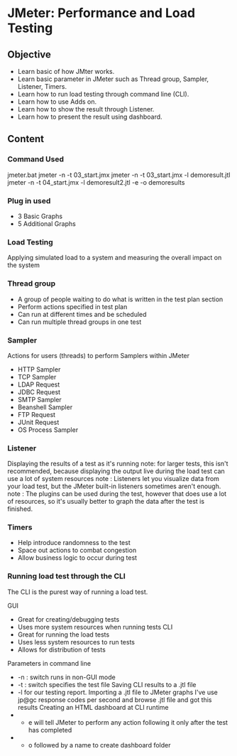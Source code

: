 # JMeter: Performance and Load Testing

## Objective
* Learn basic of how JMter works.
* Learn basic parameter in JMeter such as Thread group, Sampler, Listener, Timers.
* Learn how to run load testing through command line (CLI).
* Learn how to use Adds on.
* Learn how to show the result through Listener.
* Learn how to present the result using dashboard.

## Content 
### Command Used
jmeter.bat
jmeter -n -t 03_start.jmx
jmeter -n -t 03_start.jmx -l demoresult.jtl
jmeter -n -t 04_start.jmx -l demoresult2.jtl -e -o demoresults
 
### Plug in used
* 3 Basic Graphs	
* 5 Additional Graphs

### Load Testing 
Applying simulated load to a system and measuring the overall impact on the system

### Thread group
* A group of people waiting to do what is written in the test plan section	
* Perform actions specified in test plan
* Can run at different times and be scheduled	
* Can run multiple thread groups in one test 

### Sampler
Actions for users (threads) to perform 
Samplers within JMeter
* HTTP Sampler	
* TCP Sampler
* LDAP Request
* JDBC Request 
* SMTP Sampler  
* Beanshell Sampler
* FTP Request
* JUnit Request
* OS Process Sampler

### Listener
Displaying the results of a test as it's running
note: for larger tests, this isn't recommended, because displaying the output live during the load test can use a lot of system resources
note : Listeners let you visualize data from your load test, but the JMeter built-in listeners sometimes aren't enough. 
note : The plugins can be used during the test, however that does use a lot of resources, so it's usually better to graph the data after the test is finished.

### Timers 
* Help introduce randomness to the test 
* Space out actions to combat congestion 
* Allow business logic to occur during test 

### Running  load test through the CLI
The CLI is the purest way of running a load test.

GUI
* Great for creating/debugging tests 
* Uses more system resources when running tests 
CLI
* Great for running the load tests 
* Uses less system resources to run tests 
* Allows for distribution of tests 

Parameters in command line 
* -n : switch runs in non-GUI mode
* -t : switch specifies the test file
Saving CLI results to a .jtl file
* -l for our testing report.
Importing a .jtl file to JMeter graphs
I've use jp@gc response codes per second and browse .jtl file
and got this results
Creating an HTML dashboard at CLI runtime
* - e will tell JMeter to perform any action following it only after the test has completed
* - o followed by a name to create dashboard folder
